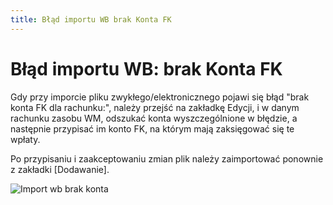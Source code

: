 ```yaml
---
title: Błąd importu WB brak Konta FK
---
```

# Błąd importu WB: brak Konta FK

Gdy przy imporcie pliku zwykłego/elektronicznego pojawi się błąd "brak konta FK dla rachunku:", należy przejść na zakładkę Edycji, i w danym rachunku zasobu WM, odszukać konta wyszczególnione w błędzie, a następnie przypisać im konto FK, na którym mają zaksięgować się te wpłaty.

Po przypisaniu i zaakceptowaniu zmian plik należy zaimportować ponownie z zakładki [Dodawanie].

![Import wb brak konta](impwbbrakkonta.gif)